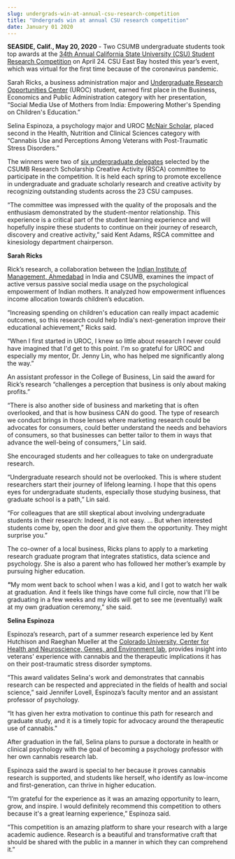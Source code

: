 ```yaml
---
slug: undergrads-win-at-annual-csu-research-competition
title: "Undergrads win at annual CSU research competition"
date: January 01 2020
---
```


<p><b>SEASIDE, Calif., </b><b>May 20, 2020</b> - Two CSUMB undergraduate students took top awards at the <a href="https://www.csueastbay.edu/csr/2020-csu-student-research-competition-cal-state-east-bay.html">34th Annual California State University (CSU) Student Research Competition</a> on April 24. CSU East Bay hosted this year’s event, which was virtual for the first time because of the coronavirus pandemic.</p><p>Sarah Ricks, a business administration major and <a href="https://csumb.edu/uroc/">Undergraduate Research Opportunities Center</a> (UROC) student, earned first place in the Business, Economics and Public Administration category with her presentation, “Social Media Use of Mothers from India: Empowering Mother's Spending on Children's Education.”</p><p>Selina Espinoza, a psychology major and UROC <a href="https://csumb.edu/uroc/mcnair-scholars-program/">McNair Scholar</a>, placed second in the Health, Nutrition and Clinical Sciences category with “Cannabis Use and Perceptions Among Veterans with Post-Traumatic Stress Disorders.”</p><p>The winners were two of <a href="https://csumb.edu/uroc/csu-student-research-competition">six undergraduate delegates</a> selected by the CSUMB Research Scholarship Creative Activity (RSCA) committee to participate in the competition. It is held each spring to promote excellence in undergraduate and graduate scholarly research and creative activity by recognizing outstanding students across the 23 CSU campuses.</p><p>“The committee was impressed with the quality of the proposals and the enthusiasm demonstrated by the student-mentor relationship. This experience is a critical part of the student learning experience and will hopefully inspire these students to continue on their journey of research, discovery and creative activity,” said Kent Adams, RSCA committee and kinesiology department chairperson.</p><p><b>Sarah Ricks</b></p><p>Rick’s research, a collaboration between the <a href="https://www.linkedin.com/school/iimahmedabad/">Indian Institute of Management, Ahmedabad</a> in India and CSUMB, examines the impact of active versus passive social media usage on the psychological empowerment of Indian mothers. It analyzed how empowerment influences income allocation towards children’s education.</p><p>“Increasing spending on children's education can really impact academic outcomes, so this research could help India's next-generation improve their educational achievement,” Ricks said.</p><p>“When I first started in UROC, I knew so little about research I never could have imagined that I'd get to this point. I'm so grateful for UROC and especially my mentor, Dr. Jenny Lin, who has helped me significantly along the way.”</p><p>An assistant professor in the College of Business, Lin said the award for Rick’s research “challenges a perception that business is only about making profits.”</p><p>“There is also another side of business and marketing that is often overlooked, and that is how business CAN do good. The type of research we conduct brings in those lenses where marketing research could be advocates for consumers, could better understand the needs and behaviors of consumers, so that businesses can better tailor to them in ways that advance the well-being of consumers,” Lin said.</p><p>She encouraged students and her colleagues to take on undergraduate research.</p><p>“Undergraduate research should not be overlooked. This is where student researchers start their journey of lifelong learning. I hope that this opens eyes for undergraduate students, especially those studying business, that graduate school is a path,” Lin said.</p><p>“For colleagues that are still skeptical about involving undergraduate students in their research: Indeed, it is not easy. … But when interested students come by, open the door and give them the opportunity. They might surprise you.”</p><p>The co-owner of a local business, Ricks plans to apply to a marketing research graduate program that integrates statistics, data science and psychology. She is also a parent who has followed her mother’s example by pursuing higher education.</p><p><b><i>"</i></b>My mom went back to school when I was a kid, and I got to watch her walk at graduation. And it feels like things have come full circle, now that I'll be graduating in a few weeks and my kids will get to see me (eventually) walk at my own graduation ceremony,” she said.</p><p><b>Selina Espinoza</b></p><p>Espinoza’s research, part of a summer research experience led by Kent Hutchison and  Raeghan Mueller at the <a href="https://www.colorado.edu/center/cuchange/">Colorado University, Center for Health and Neuroscience, Genes, and Environment lab</a>, provides insight into veterans' experience with cannabis and the therapeutic implications it has on their post-traumatic stress disorder symptoms.</p><p>“This award validates Selina's work and demonstrates that cannabis research can be respected and appreciated in the fields of health and social science,” said Jennifer Lovell, Espinoza’s faculty mentor and an assistant professor of psychology.</p><p>“It has given her extra motivation to continue this path for research and graduate study, and it is a timely topic for advocacy around the therapeutic use of cannabis."</p><p>After graduation in the fall, Selina plans to pursue a doctorate in health or clinical psychology with the goal of becoming a psychology professor with her own cannabis research lab.</p><p>Espinoza said the award is special to her because it proves cannabis research is supported, and students like herself, who identify as low-income and first-generation, can thrive in higher education.</p><p>“I’m grateful for the experience as it was an amazing opportunity to learn, grow, and inspire. I would definitely recommend this competition to others because it's a great learning experience,” Espinoza said.</p><p>“This competition is an amazing platform to share your research with a large academic audience. Research is a beautiful and transformative craft that should be shared with the public in a manner in which they can comprehend it.”</p>
